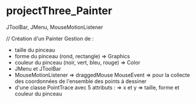 # projectThree_Painter
JToolBar, JMenu, MouseMotionListener

// Création d'un Painter
Gestion de : 
- taille du pinceau 
- forme du pinceau (rond, rectangle) => Graphics
- couleur du pinceau (noir, vert, bleu, rouge) => Color
- JMenu et JToolBar
- MouseMotionListener => draggedMouse MouseEvent 
  => pour la collecte des coordonnées de l'ensemble des points à dessiner
- d'une classe PointTrace avec 5 attributs : 
  => x et y 
  => taille, forme et couleur du pinceau
